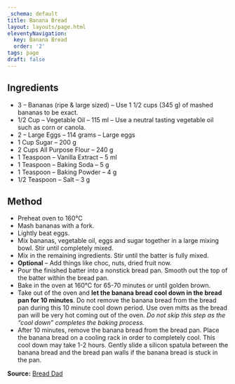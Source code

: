 ```yaml
---
_schema: default
title: Banana Bread
layout: layouts/page.html
eleventyNavigation:
  key: Banana Bread
  order: '2'
tags: page
draft: false
---
```

## Ingredients

* 3 – Bananas (ripe & large sized) – Use 1 1/2 cups (345 g) of mashed bananas to be exact.
* 1/2 Cup – Vegetable Oil – 115 ml – Use a neutral tasting vegetable oil such as corn or canola.
* 2 – Large Eggs – 114 grams – Large eggs
* 1 Cup Sugar – 200 g
* 2 Cups All Purpose Flour – 240 g
* 1 Teaspoon – Vanilla Extract – 5 ml
* 1 Teaspoon – Baking Soda – 5 g
* 1 Teaspoon – Baking Powder – 4 g
* 1/2 Teaspoon – Salt – 3 g

## Method

* Preheat oven to 160°C
* Mash bananas with a fork.
* Lightly beat eggs.
* Mix bananas, vegetable oil, eggs and sugar together in a large mixing bowl. Stir until completely mixed.
* Mix in the remaining ingredients. Stir until the batter is fully mixed.
* **Optional** – Add things like choc, nuts, dried fruit now.
* Pour the finished batter into a nonstick bread pan. Smooth out the top of the batter within the bread pan.
* Bake in the oven at 160°C for 65-70 minutes or until golden brown.
* Take out of the oven and **let the banana bread cool down in the bread pan for 10 minutes**. Do not remove the banana bread from the bread pan during this 10 minute cool down period. Use oven mitts as the bread pan will be very hot coming out of the oven. *Do not skip this step as the “cool down” completes the baking process.*
* After 10 minutes, remove the banana bread from the bread pan. Place the banana bread on a cooling rack in order to completely cool. This cool down may take 1-2 hours. Gently slide a silicon spatula between the banana bread and the bread pan walls if the banana bread is stuck in the pan.

**Source:** <a href="https://breaddad.com/banana-bread-with-oil-no-butter/" title="Bread Dad" target="_blank" rel="noopener">Bread Dad</a>